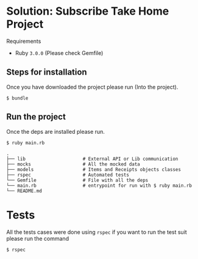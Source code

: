 # Solution: Subscribe Take Home Project

Requirements

* Ruby `3.0.0` (Please check Gemfile)

## Steps for installation

Once you have downloaded the project please run (Into the project).

```
$ bundle
```

## Run the project

Once the deps are installed please run.

```
$ ruby main.rb
```

```
.
├── lib                     # External API or Lib communication
├── mocks                   # All the mocked data
├── models                  # Items and Receipts objects classes
├── rspec                   # Automated tests
└── Gemfile                 # File with all the deps
└── main.rb                 # entrypoint for run with $ ruby main.rb
└── README.md
```

# Tests

All the tests cases were done using `rspec` if you want to run the test suit please run the command

```
$ rspec
```
